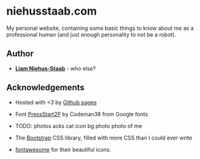 # niehusstaab.com

My personal website, containing some basic things to know about me as a professional
human (and just enough personality to not be a robot).

## Author
* [**Liam Niehus-Staab**](https://github.com/niehusst) - who else?

## Acknowledgements
* Hosted with <3 by [Github pages](https://pages.github.com/)
* Font [PressStart2P](https://fonts.google.com/specimen/Press+Start+2P) by Codeman38 from Google fonts
* TODO: photos acks
cat icon
bg photo
photo of me

* The [Bootstrap](https://getbootstrap.com/) CSS library, filled with more CSS than I could ever write
* [fontawesome](https://fontawesome.com/) for their beautiful icons.
